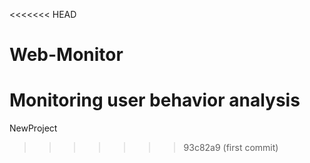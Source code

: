 <<<<<<< HEAD
# Web-Monitor
Monitoring user behavior analysis
=======
NewProject
>>>>>>> 93c82a9 (first commit)
